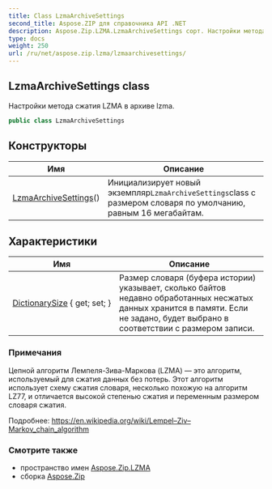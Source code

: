 ```yaml
---
title: Class LzmaArchiveSettings
second_title: Aspose.ZIP для справочника API .NET
description: Aspose.Zip.LZMA.LzmaArchiveSettings сорт. Настройки метода сжатия LZMA в архиве lzma.
type: docs
weight: 250
url: /ru/net/aspose.zip.lzma/lzmaarchivesettings/
---
```

## LzmaArchiveSettings class

Настройки метода сжатия LZMA в архиве lzma.

```csharp
public class LzmaArchiveSettings
```

## Конструкторы

| Имя | Описание |
| --- | --- |
| [LzmaArchiveSettings](lzmaarchivesettings/)() | Инициализирует новый экземпляр`LzmaArchiveSettings`class с размером словаря по умолчанию, равным 16 мегабайтам. |

## Характеристики

| Имя | Описание |
| --- | --- |
| [DictionarySize](../../aspose.zip.lzma/lzmaarchivesettings/dictionarysize/) { get; set; } | Размер словаря (буфера истории) указывает, сколько байтов недавно обработанных несжатых данных хранится в памяти. Если не задано, будет выбрано в соответствии с размером записи. |

### Примечания

Цепной алгоритм Лемпеля-Зива-Маркова (LZMA) — это алгоритм, используемый для сжатия данных без потерь. Этот алгоритм использует схему сжатия словаря, несколько похожую на алгоритм LZ77, и отличается высокой степенью сжатия и переменным размером словаря сжатия.

Подробнее: https://en.wikipedia.org/wiki/Lempel–Ziv–Markov_chain_algorithm

### Смотрите также

* пространство имен [Aspose.Zip.LZMA](../../aspose.zip.lzma/)
* сборка [Aspose.Zip](../../)


